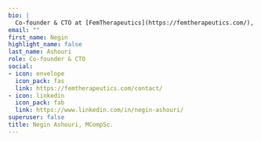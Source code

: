 ```yaml
---
bio: |
  Co-founder & CTO at [FemTherapeutics](https://femtherapeutics.com/), Negin Ashouri, champions innovative healthcare with a focus on women's health through AI and data-driven design.
email: ""
first_name: Negin
highlight_name: false
last_name: Ashouri
role: Co-founder & CTO
social:
- icon: envelope
  icon_pack: fas
  link: https://femtherapeutics.com/contact/
- icon: linkedin
  icon_pack: fab
  link: https://www.linkedin.com/in/negin-ashouri/
superuser: false
title: Negin Ashouri, MCompSc.
---
```

